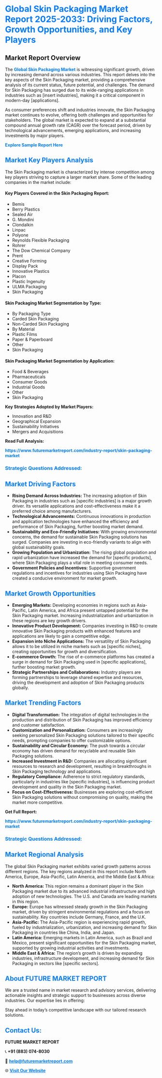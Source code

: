 <h1 style="color: #007BFF;">Global Skin Packaging Market Report 2025-2033: Driving Factors, Growth Opportunities, and Key Players</h1>

<section id="overview">
<h2>Market Report Overview</h2>
<p>The <a href="https://www.futuremarketreport.com/industry-report/skin-packaging-market" style="color: #007BFF; text-decoration: none;"><strong>Global Skin Packaging Market</strong></a> is witnessing significant growth, driven by increasing demand across various industries. This report delves into the key aspects of the Skin Packaging market, providing a comprehensive analysis of its current status, future potential, and challenges. The demand for Skin Packaging has surged due to its wide-ranging applications in industries such as [insert industries], making it a critical component in modern-day [applications].</p>
<p>As consumer preferences shift and industries innovate, the Skin Packaging market continues to evolve, offering both challenges and opportunities for stakeholders. The global market is expected to expand at a substantial compound annual growth rate (CAGR) over the forecast period, driven by technological advancements, emerging applications, and increasing investments by major players.</p>
</section>

<section id="overview">
<p><a href="https://www.futuremarketreport.com/request-sample/reportId=96779" style="color: #007BFF; text-decoration: none;"><strong>Explore Sample Report Here</strong></a></p>
</section>

<section id="key-players">
<h2 style="color: #007BFF;">Market Key Players Analysis</h2>
<p>The Skin Packaging market is characterized by intense competition among key players striving to capture a larger market share. Some of the leading companies in the market include:</p>
<h4>Key Players Covered in the Skin Packaging Report:</h4>
<ul><li>Bemis</li><li>Berry Plastics</li><li>Sealed Air</li><li>G. Mondini</li><li>Clondalkin</li><li>Linpac</li><li>Polyone</li><li>Reynolds Flexible Packaging</li><li>Rohrer</li><li>The Dow Chemical Company</li><li>Prent</li><li>Creative Forming</li><li>Display Pack</li><li>Innovative Plastics</li><li>Placon</li><li>Plastic Ingenuity</li><li>ULMA Packaging</li><li>Skin Packaging</li></ul>
<h4>Skin Packaging Market Segmentation by Type:</h4>
<ul><li>By Packaging Type</li><li>Carded Skin Packaging</li><li>Non-Carded Skin Packaging</li><li>By Material</li><li>Plastic Films</li><li>Paper &amp; Paperboard</li><li>Other</li><li>Skin Packaging</li></ul>

<h4>Skin Packaging Market Segmentation by Application:</h4>
<ul><li>Food &amp; Beverages</li><li>Pharmaceuticals</li><li>Consumer Goods</li><li>Industrial Goods</li><li>Other</li><li>Skin Packaging</li></ul>
<p><strong>Key Strategies Adopted by Market Players:</strong></p>
<ul>
<li>Innovation and R&D</li>
<li>Geographical Expansion</li>
<li>Sustainability Initiatives</li>
<li>Mergers and Acquisitions</li>
</ul>
</section>

<section>
<p><strong>Read Full Analysis: </strong></p><a href="https://www.futuremarketreport.com/industry-report/skin-packaging-market" style="color: #007BFF; text-decoration: none;"><strong>https://www.futuremarketreport.com/industry-report/skin-packaging-market</strong></a>
<h3 style="color: #007BFF;">Strategic Questions Addressed:</h3>
</section>

<section id="driving-factors">
<h2 style="color: #007BFF;">Market Driving Factors</h2>
<ul>
<li><strong>Rising Demand Across Industries:</strong> The increasing adoption of Skin Packaging in industries such as [specific industries] is a major growth driver. Its versatile applications and cost-effectiveness make it a preferred choice among manufacturers.</li>
<li><strong>Technological Advancements:</strong> Continuous innovations in production and application technologies have enhanced the efficiency and performance of Skin Packaging, further boosting market demand.</li>
<li><strong>Sustainability and Eco-Friendly Initiatives:</strong> With growing environmental concerns, the demand for sustainable Skin Packaging solutions has surged. Companies are investing in eco-friendly variants to align with global sustainability goals.</li>
<li><strong>Growing Population and Urbanization:</strong> The rising global population and rapid urbanization have increased the demand for [specific products], where Skin Packaging plays a vital role in meeting consumer needs.</li>
<li><strong>Government Policies and Incentives:</strong> Supportive government regulations and incentives for industries using Skin Packaging have created a conducive environment for market growth.</li>
</ul>
</section>

<section id="growth-opportunities">
<h2 style="color: #007BFF;">Market Growth Opportunities</h2>
<ul>
<li><strong>Emerging Markets:</strong> Developing economies in regions such as Asia-Pacific, Latin America, and Africa present untapped potential for the Skin Packaging market. Increasing industrialization and urbanization in these regions are key growth drivers.</li>
<li><strong>Innovative Product Development:</strong> Companies investing in R&D to create innovative Skin Packaging products with enhanced features and applications are likely to gain a competitive edge.</li>
<li><strong>Expansion into Niche Applications:</strong> The versatility of Skin Packaging allows it to be utilized in niche markets such as [specific niches], creating opportunities for growth and diversification.</li>
<li><strong>E-commerce Growth:</strong> The rise of e-commerce platforms has created a surge in demand for Skin Packaging used in [specific applications], further boosting market growth.</li>
<li><strong>Strategic Partnerships and Collaborations:</strong> Industry players are forming partnerships to leverage shared expertise and resources, driving the development and adoption of Skin Packaging products globally.</li>
</ul>
</section>

<section id="trending-factors">
<h2 style="color: #007BFF;">Market Trending Factors</h2>
<ul>
<li><strong>Digital Transformation:</strong> The integration of digital technologies in the production and distribution of Skin Packaging has improved efficiency and customer satisfaction.</li>
<li><strong>Customization and Personalization:</strong> Consumers are increasingly seeking personalized Skin Packaging solutions tailored to their specific needs, prompting companies to offer customizable options.</li>
<li><strong>Sustainability and Circular Economy:</strong> The push towards a circular economy has driven demand for recyclable and reusable Skin Packaging solutions.</li>
<li><strong>Increased Investment in R&D:</strong> Companies are allocating significant resources to research and development, resulting in breakthroughs in Skin Packaging technology and applications.</li>
<li><strong>Regulatory Compliance:</strong> Adherence to strict regulatory standards, particularly in industries like [specific industries], is influencing product development and quality in the Skin Packaging market.</li>
<li><strong>Focus on Cost-Effectiveness:</strong> Businesses are exploring cost-efficient Skin Packaging solutions without compromising on quality, making the market more competitive.</li>
</ul>
</section>

<section>
<p><strong>Get Full Report: </strong></p><a href="https://www.futuremarketreport.com/industry-report/skin-packaging-market" style="color: #007BFF; text-decoration: none;"><strong>https://www.futuremarketreport.com/industry-report/skin-packaging-market</strong></a>
<h3 style="color: #007BFF;">Strategic Questions Addressed:</h3>
</section>


<section id="regional-analysis">
<h2 style="color: #007BFF;">Market Regional Analysis</h2>
<p>The global Skin Packaging market exhibits varied growth patterns across different regions. The key regions analyzed in this report include North America, Europe, Asia-Pacific, Latin America, and the Middle East & Africa:</p>
<ul>
<li><strong>North America:</strong> This region remains a dominant player in the Skin Packaging market due to its advanced industrial infrastructure and high adoption of new technologies. The U.S. and Canada are leading markets in this region.</li>
<li><strong>Europe:</strong> Europe has witnessed steady growth in the Skin Packaging market, driven by stringent environmental regulations and a focus on sustainability. Key countries include Germany, France, and the U.K.</li>
<li><strong>Asia-Pacific:</strong> The Asia-Pacific region is experiencing rapid growth, fueled by industrialization, urbanization, and increasing demand for Skin Packaging in countries like China, India, and Japan.</li>
<li><strong>Latin America:</strong> Emerging markets in Latin America, such as Brazil and Mexico, present significant opportunities for the Skin Packaging market, supported by growing industrial activities and investments.</li>
<li><strong>Middle East & Africa:</strong> The region’s growth is driven by expanding industries, infrastructure development, and increasing demand for Skin Packaging in sectors like [specific sectors].</li>
</ul>
</section>

<footer>
<h2 style="color: #007BFF;">About FUTURE MARKET REPORT</h2>
<p>We are a trusted name in market research and advisory services, delivering actionable insights and strategic support to businesses across diverse industries. Our expertise lies in offering:</p>

<p>Stay ahead in today’s competitive landscape with our tailored research solutions.</p>

<h2 style="color: #007BFF;">Contact Us:</h2>
<p><strong>FUTURE MARKET REPORT</strong></p>
<p>📞 <strong>+91 (883) 074-8030</strong></p>
<p>📧 <strong><a href="mailto:help@futuremarketreport.com" style="color: #007BFF;">help@futuremarketreport.com</a></strong></p>
<p>🌐 <strong><a href="https://www.futuremarketreport.com/" style="color: #007BFF;">Visit Our Website</a></strong></p>
</footer>